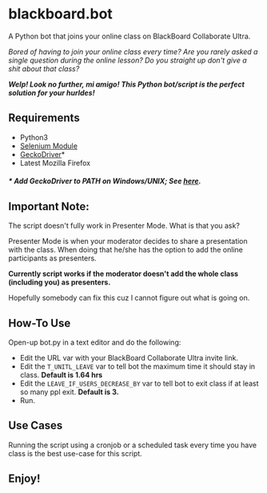 # blackboard.bot
A Python bot that joins your online class on BlackBoard Collaborate Ultra.

_Bored of having to join your online class every time? 
Are you rarely asked a single question during the online lesson? 
Do you straight up don't give a shit about that class?_

_**Welp! Look no further, mi amigo! This Python bot/script is the perfect solution for your hurldes!**_

## Requirements
* Python3
* [Selenium Module](https://pypi.org/project/selenium/#description)
* [GeckoDriver](https://github.com/mozilla/geckodriver/releases/latest)\*
* Latest Mozilla Firefox

##### \* Add GeckoDriver to PATH on Windows/UNIX; See [here](https://stackoverflow.com/a/40208762).
## Important Note:

The script doesn't fully work in Presenter Mode. What is that you ask?

Presenter Mode is when your moderator decides to share a presentation with the class. When doing that he/she has the option to add the online participants as presenters. 

**Currently script works if the moderator doesn't add the whole class (including you) as presenters.**

Hopefully somebody can fix this cuz I cannot figure out what is going on.

## How-To Use

Open-up bot.py in a text editor and do the following:

* Edit the URL var with your BlackBoard Collaborate Ultra invite link.
* Edit the ```T_UNITL_LEAVE``` var to tell bot the maximum time it should stay in class. **Default is 1.64 hrs**
* Edit the ```LEAVE_IF_USERS_DECREASE_BY``` var to tell bot to exit class if at least so many ppl exit. **Default is 3.**
* Run.

## Use Cases

Running the script using a cronjob or a scheduled task every time you have class is the best use-case for this script. 

## Enjoy!
